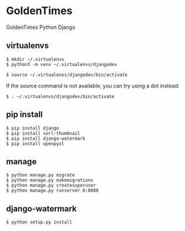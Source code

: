 # GoldenTimes
GoldenTimes Python Django

## virtualenvs

```
$ mkdir ~/.virtualenvs
$ python3 -m venv ~/.virtualenvs/djangodev
```
```
$ source ~/.virtualenvs/djangodev/bin/activate
```
If the source command is not available, you can try using a dot instead:
```
$ . ~/.virtualenvs/djangodev/bin/activate
```

## pip install

```
$ pip install django
$ pip install sorl-thumbnail
$ pip install django-watermark
$ pip install openpyxl
```

## manage

```
$ python manage.py migrate
$ python manage.py makemigrations
$ python manage.py createsuperuser
$ python manage.py runserver 0:8888
```

## django-watermark

```
$ python setup.py install
```